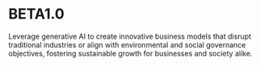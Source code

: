 # BETA1.0
Leverage generative AI to create innovative business models that disrupt traditional industries or align with environmental and social governance objectives, fostering sustainable growth for businesses and society alike.
